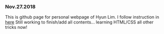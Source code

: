 ### Nov.27.2018
This is github page for personal webpage of Hyun Lim. I follow instruction in [here](http://jmcglone.com/guides/github-pages/)
Still working to finish/add all contents... learning HTML/CSS all other tricks now!
